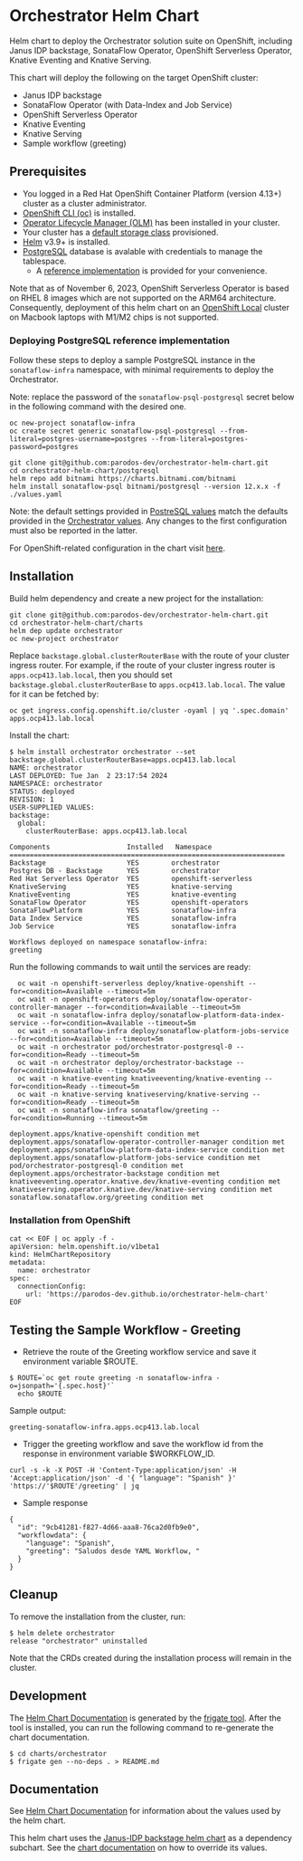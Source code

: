# Orchestrator Helm Chart
Helm chart to deploy the Orchestrator solution suite on OpenShift, including Janus IDP backstage, SonataFlow Operator, OpenShift Serverless Operator, Knative Eventing and Knative Serving.

This chart will deploy the following on the target OpenShift cluster:
  - Janus IDP backstage
  - SonataFlow Operator (with Data-Index and Job Service)
  - OpenShift Serverless Operator
  - Knative Eventing
  - Knative Serving
  - Sample workflow (greeting)

## Prerequisites
- You logged in a Red Hat OpenShift Container Platform (version 4.13+) cluster as a cluster administrator.
- [OpenShift CLI (oc)](https://docs.openshift.com/container-platform/4.13/cli_reference/openshift_cli/getting-started-cli.html) is installed.
- [Operator Lifecycle Manager (OLM)](https://olm.operatorframework.io/docs/getting-started/) has been installed in your cluster.
- Your cluster has a [default storage class](https://docs.openshift.com/container-platform/4.13/storage/container_storage_interface/persistent-storage-csi-sc-manage.html) provisioned.
- [Helm](https://helm.sh/docs/intro/install/) v3.9+ is installed.
- [PostgreSQL](https://www.postgresql.org/) database is avalable with credentials to manage the tablespace.
  - A [reference implementation](#postgresql-deployment-reference-implementation) is provided for your convenience.
  
Note that as of November 6, 2023, OpenShift Serverless Operator is based on RHEL 8 images which are not supported on the ARM64 architecture. Consequently, deployment of this helm chart on an [OpenShift Local](https://www.redhat.com/sysadmin/install-openshift-local) cluster on Macbook laptops with M1/M2 chips is not supported.

### Deploying PostgreSQL reference implementation
Follow these steps to deploy a sample PostgreSQL instance in the `sonataflow-infra` namespace, with minimal requirements to deploy the Orchestrator.

Note: replace the password of the `sonataflow-psql-postgresql` secret below in the following command with the desired one.

```console
oc new-project sonataflow-infra
oc create secret generic sonataflow-psql-postgresql --from-literal=postgres-username=postgres --from-literal=postgres-password=postgres

git clone git@github.com:parodos-dev/orchestrator-helm-chart.git
cd orchestrator-helm-chart/postgresql
helm repo add bitnami https://charts.bitnami.com/bitnami
helm install sonataflow-psql bitnami/postgresql --version 12.x.x -f ./values.yaml
```

Note: the default settings provided in [PostreSQL values](./postgresql/values.yaml) match the defaults provided in the 
[Orchestrator values](./charts/orchestrator/values.yaml). 
Any changes to the first configuration must also be reported in the latter.

For OpenShift-related configuration in the chart visit [here](https://github.com/bitnami/charts/blob/main/bitnami/postgresql/README.md#differences-between-bitnami-postgresql-image-and-docker-official-image).

## Installation

Build helm dependency and create a new project for the installation:
```console
git clone git@github.com:parodos-dev/orchestrator-helm-chart.git
cd orchestrator-helm-chart/charts
helm dep update orchestrator
oc new-project orchestrator
```

Replace `backstage.global.clusterRouterBase` with the route of your cluster ingress router. For example, if the route of
your cluster ingress router is `apps.ocp413.lab.local`, then you should set `backstage.global.clusterRouterBase` to `apps.ocp413.lab.local`.
The value for it can be fetched by:
```console
oc get ingress.config.openshift.io/cluster -oyaml | yq '.spec.domain'
apps.ocp413.lab.local
```

Install the chart:
```console
$ helm install orchestrator orchestrator --set backstage.global.clusterRouterBase=apps.ocp413.lab.local
NAME: orchestrator
LAST DEPLOYED: Tue Jan  2 23:17:54 2024
NAMESPACE: orchestrator
STATUS: deployed
REVISION: 1
USER-SUPPLIED VALUES:
backstage:
  global:
    clusterRouterBase: apps.ocp413.lab.local

Components                   Installed   Namespace
====================================================================
Backstage                    YES        orchestrator
Postgres DB - Backstage      YES        orchestrator
Red Hat Serverless Operator  YES        openshift-serverless
KnativeServing               YES        knative-serving
KnativeEventing              YES        knative-eventing
SonataFlow Operator          YES        openshift-operators
SonataFlowPlatform           YES        sonataflow-infra
Data Index Service           YES        sonataflow-infra
Job Service                  YES        sonataflow-infra

Workflows deployed on namespace sonataflow-infra:
greeting
```

Run the following commands to wait until the services are ready:
```console
  oc wait -n openshift-serverless deploy/knative-openshift --for=condition=Available --timeout=5m
  oc wait -n openshift-operators deploy/sonataflow-operator-controller-manager --for=condition=Available --timeout=5m
  oc wait -n sonataflow-infra deploy/sonataflow-platform-data-index-service --for=condition=Available --timeout=5m
  oc wait -n sonataflow-infra deploy/sonataflow-platform-jobs-service --for=condition=Available --timeout=5m
  oc wait -n orchestrator pod/orchestrator-postgresql-0 --for=condition=Ready --timeout=5m
  oc wait -n orchestrator deploy/orchestrator-backstage --for=condition=Available --timeout=5m
  oc wait -n knative-eventing knativeeventing/knative-eventing --for=condition=Ready --timeout=5m
  oc wait -n knative-serving knativeserving/knative-serving --for=condition=Ready --timeout=5m
  oc wait -n sonataflow-infra sonataflow/greeting --for=condition=Running --timeout=5m

deployment.apps/knative-openshift condition met
deployment.apps/sonataflow-operator-controller-manager condition met
deployment.apps/sonataflow-platform-data-index-service condition met
deployment.apps/sonataflow-platform-jobs-service condition met
pod/orchestrator-postgresql-0 condition met
deployment.apps/orchestrator-backstage condition met
knativeeventing.operator.knative.dev/knative-eventing condition met
knativeserving.operator.knative.dev/knative-serving condition met
sonataflow.sonataflow.org/greeting condition met
```

### Installation from OpenShift
```shell
cat << EOF | oc apply -f -
apiVersion: helm.openshift.io/v1beta1
kind: HelmChartRepository
metadata:
  name: orchestrator
spec:
  connectionConfig:
    url: 'https://parodos-dev.github.io/orchestrator-helm-chart'
EOF
```

## Testing the Sample Workflow - Greeting

* Retrieve the route of the Greeting workflow service and save it environment variable $ROUTE.
```shell
$ ROUTE=`oc get route greeting -n sonataflow-infra -o=jsonpath='{.spec.host}'`
  echo $ROUTE
```
Sample output:
```
greeting-sonataflow-infra.apps.ocp413.lab.local
```
* Trigger the greeting workflow and save the workflow id from the response in environment variable $WORKFLOW_ID.
```shell
curl -s -k -X POST -H 'Content-Type:application/json' -H 'Accept:application/json' -d '{ "language": "Spanish" }' 'https://'$ROUTE'/greeting' | jq
```
* Sample response
```
{
  "id": "9cb41281-f827-4d66-aaa8-76ca2d0fb9e0",
  "workflowdata": {
    "language": "Spanish",
    "greeting": "Saludos desde YAML Workflow, "
  }
}
```

## Cleanup
To remove the installation from the cluster, run:
```console
$ helm delete orchestrator
release "orchestrator" uninstalled
```
Note that the CRDs created during the installation process will remain in the cluster.

## Development
The [Helm Chart Documentation](./charts/orchestrator/README.md) is generated by the [frigate tool](https://github.com/rapidsai/frigate). After the tool is installed, you can run the following command to re-generate the chart documentation.
```console
$ cd charts/orchestrator
$ frigate gen --no-deps . > README.md
```

## Documentation
See [Helm Chart Documentation](./charts/orchestrator/README.md) for information about the values used by the helm chart.

This helm chart uses the [Janus-IDP backstage helm chart](https://github.com/janus-idp/helm-backstage) as a dependency subchart. See the [chart documentation](https://github.com/janus-idp/helm-backstage/blob/main/charts/backstage/README.md) on how to override its values. 
